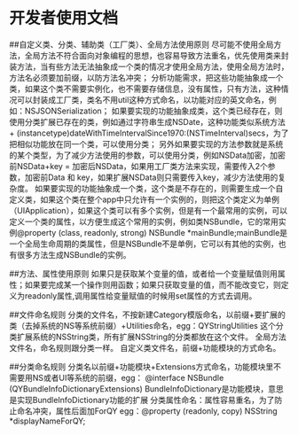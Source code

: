 #  开发者使用文档
##自定义类、分类、辅助类（工厂类）、全局方法使用原则
尽可能不使用全局方法，全局方法不符合面向对象编程的思想，也容易导致方法重名，优先使用类来封装方法，当有些方法无法抽象成一个类的情况才使用全局方法，使用全局方法时，方法名必须要加前缀，以防方法名冲突；
分析功能需求，把这些功能抽象成一个类，如果这个类不需要实例化，也不需要存储信息，没有属性，只有方法，这种情况可以封装成工厂类，类名不用util这种方式命名，以功能对应的英文命名，例如：NSJSONSerialization；
如果要实现的功能抽象成类，这个类已经存在，则使用分类扩展已存在的类，例如通过字符串生成NSDate，这种功能类似系统方法+ (instancetype)dateWithTimeIntervalSince1970:(NSTimeInterval)secs，为了把相似功能放在同一个类，可以使用分类；
另外如果要实现的方法参数就是系统的某个类型，为了减少方法使用的参数，可以使用分类，例如NSData加密，加密前NSData+key = 加密后NSData，如果用工厂类方法来实现，需要传入2个参数，加密前Data 和 key，如果扩展NSData则只需要传入key，减少方法使用的复杂度。
如果要实现的功能抽象成一个类，这个类是不存在的，则需要生成一个自定义类，如果这个类在整个app中只允许有一个实例的，则把这个类定义为单例（UIApplication），如果这个类可以有多个实例，但是有一个最常用的实例，可以定义一个类的属性，以方便生成这个常用的实例，例如类NSBundle，它的常用实例@property (class, readonly, strong) NSBundle *mainBundle;mainBundle是一个全局生命周期的类属性，但是NSBundle不是单例，它可以有其他的实例，也有很多方法生成NSBundle的实例。
 
 ##方法、属性使用原则
 如果只是获取某个变量的值，或者给一个变量赋值则用属性；如果要完成某一个操作则用函数；如果只获取变量的值，而不能改变它，则定义为readonly属性,调用属性给变量赋值的时候用set属性的方式去调用。
 
##文件命名规则
分类的文件名，不按新建Category模版命名，以前缀+要扩展的类（去掉系统的NS等系统前缀）+Utilities命名，egg：QYStringUtilities 这个分类扩展系统的NSString类，所有扩展NSString的分类都放在这个文件。
全局方法文件名，命名规则跟分类一样。
自定义类文件名，前缀+功能模块的方式命名。

##分类命名规则
分类名以前缀+功能模块+Extensions方式命名，功能模块里不需要用NS或者UI等系统的前缀，egg：
@interface NSBundle (QYBundleInfoDictionaryExtensions)
BundleInfoDictionary是功能模块，意思是实现BundleInfoDictionary功能的扩展
分类属性命名：属性容易重名，为了防止命名冲突，属性后面加ForQY
egg：@property (readonly, copy) NSString *displayNameForQY;

